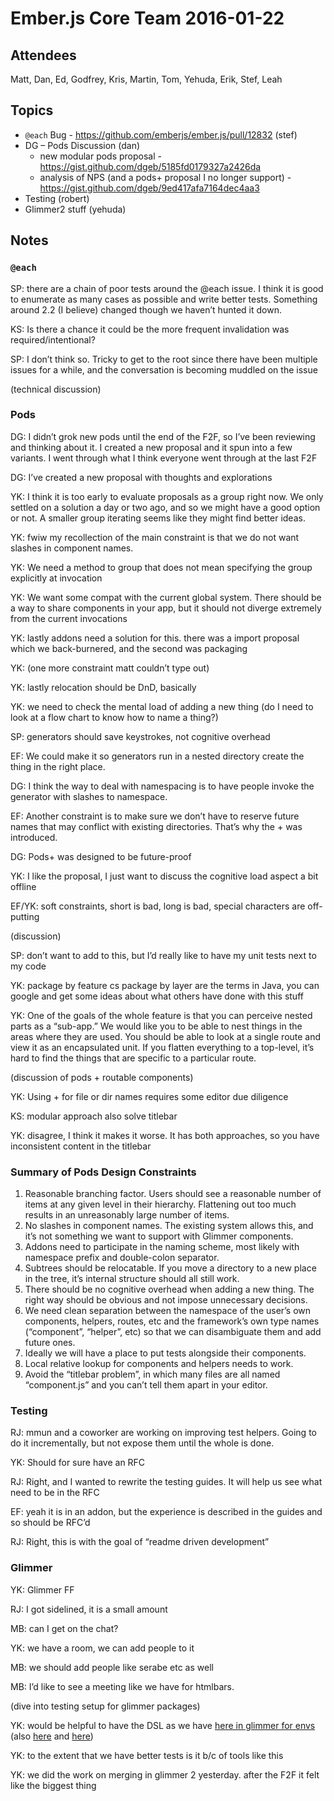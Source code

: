Ember.js Core Team 2016-01-22
=============================

Attendees
---------

Matt, Dan, Ed, Godfrey, Kris, Martin, Tom, Yehuda, Erik, Stef, Leah

Topics
------

-   `@each` Bug - https://github.com/emberjs/ember.js/pull/12832 (stef)
-   DG – Pods Discussion (dan)
    -   new modular pods proposal - https://gist.github.com/dgeb/5185fd0179327a2426da
    -   analysis of NPS (and a pods+ proposal I no longer support) - https://gist.github.com/dgeb/9ed417afa7164dec4aa3
-   Testing (robert)
-   Glimmer2 stuff (yehuda)

Notes
-----

### `@each`

SP: there are a chain of poor tests around the <span class="citation" data-cites="each">@each</span> issue. I think it is good to enumerate as many cases as possible and write better tests. Something around 2.2 (I believe) changed though we haven’t hunted it down.

KS: Is there a chance it could be the more frequent invalidation was required/intentional?

SP: I don’t think so. Tricky to get to the root since there have been multiple issues for a while, and the conversation is becoming muddled on the issue

(technical discussion)

### Pods

DG: I didn’t grok new pods until the end of the F2F, so I’ve been reviewing and thinking about it. I created a new proposal and it spun into a few variants. I went through what I think everyone went through at the last F2F

DG: I’ve created a new proposal with thoughts and explorations

YK: I think it is too early to evaluate proposals as a group right now. We only settled on a solution a day or two ago, and so we might have a good option or not. A smaller group iterating seems like they might find better ideas.

YK: fwiw my recollection of the main constraint is that we do not want slashes in component names.

YK: We need a method to group that does not mean specifying the group explicitly at invocation

YK: We want some compat with the current global system. There should be a way to share components in your app, but it should not diverge extremely from the current invocations

YK: lastly addons need a solution for this. there was a import proposal which we back-burnered, and the second was packaging

YK: (one more constraint matt couldn’t type out)

YK: lastly relocation should be DnD, basically

YK: we need to check the mental load of adding a new thing (do I need to look at a flow chart to know how to name a thing?)

SP: generators should save keystrokes, not cognitive overhead

EF: We could make it so generators run in a nested directory create the thing in the right place.

DG: I think the way to deal with namespacing is to have people invoke the generator with slashes to namespace.

EF: Another constraint is to make sure we don’t have to reserve future names that may conflict with existing directories. That’s why the + was introduced.

DG: Pods+ was designed to be future-proof

YK: I like the proposal, I just want to discuss the cognitive load aspect a bit offline

EF/YK: soft constraints, short is bad, long is bad, special characters are off-putting

(discussion)

SP: don’t want to add to this, but I’d really like to have my unit tests next to my code

YK: package by feature cs package by layer are the terms in Java, you can google and get some ideas about what others have done with this stuff

YK: One of the goals of the whole feature is that you can perceive nested parts as a “sub-app.” We would like you to be able to nest things in the areas where they are used. You should be able to look at a single route and view it as an encapsulated unit. If you flatten everything to a top-level, it’s hard to find the things that are specific to a particular route.

(discussion of pods + routable components)

YK: Using + for file or dir names requires some editor due diligence

KS: modular approach also solve titlebar

YK: disagree, I think it makes it worse. It has both approaches, so you have inconsistent content in the titlebar

### Summary of Pods Design Constraints

1.  Reasonable branching factor. Users should see a reasonable number of items at any given level in their hierarchy. Flattening out too much results in an unreasonably large number of items.
2.  No slashes in component names. The existing system allows this, and it’s not something we want to support with Glimmer components.
3.  Addons need to participate in the naming scheme, most likely with namespace prefix and double-colon separator.
4.  Subtrees should be relocatable. If you move a directory to a new place in the tree, it’s internal structure should all still work.
5.  There should be no cognitive overhead when adding a new thing. The right way should be obvious and not impose unnecessary decisions.
6.  We need clean separation between the namespace of the user’s own components, helpers, routes, etc and the framework’s own type names (“component”, “helper”, etc) so that we can disambiguate them and add future ones.
7.  Ideally we will have a place to put tests alongside their components.
8.  Local relative lookup for components and helpers needs to work.
9.  Avoid the “titlebar problem”, in which many files are all named “component.js” and you can’t tell them apart in your editor.

### Testing

RJ: mmun and a coworker are working on improving test helpers. Going to do it incrementally, but not expose them until the whole is done.

YK: Should for sure have an RFC

RJ: Right, and I wanted to rewrite the testing guides. It will help us see what need to be in the RFC

EF: yeah it is in an addon, but the experience is described in the guides and so should be RFC’d

RJ: Right, this is with the goal of “readme driven development”

### Glimmer

YK: Glimmer FF

RJ: I got sidelined, it is a small amount

MB: can I get on the chat?

YK: we have a room, we can add people to it

MB: we should add people like serabe etc as well

MB: I’d like to see a meeting like we have for htmlbars.

(dive into testing setup for glimmer packages)

YK: would be helpful to have the DSL as we have [here in glimmer for envs](https://github.com/tildeio/glimmer/blob/07069c69057731730d25bfe340f843db8b3c23cc/packages/node_modules/glimmer-runtime/tests/ember-component-test.ts#L374-L394) (also [here](https://github.com/tildeio/glimmer/blob/07069c69057731730d25bfe340f843db8b3c23cc/packages/node_modules/glimmer-runtime/tests/ember-component-test.ts#L491-L504) and [here](https://github.com/tildeio/glimmer/blob/07069c69057731730d25bfe340f843db8b3c23cc/packages/node_modules/glimmer-runtime/tests/ember-component-test.ts#L1176))

YK: to the extent that we have better tests is it b/c of tools like this

YK: we did the work on merging in glimmer 2 yesterday. after the F2F it felt like the biggest thing
